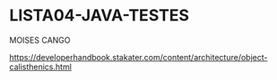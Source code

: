# LISTA04-JAVA-TESTES
 MOISES CANGO

https://developerhandbook.stakater.com/content/architecture/object-calisthenics.html
